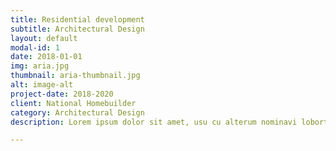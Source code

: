 ```yaml
---
title: Residential development
subtitle: Architectural Design
layout: default
modal-id: 1
date: 2018-01-01
img: aria.jpg
thumbnail: aria-thumbnail.jpg
alt: image-alt
project-date: 2018-2020
client: National Homebuilder
category: Architectural Design
description: Lorem ipsum dolor sit amet, usu cu alterum nominavi lobortis. At duo novum diceret. Tantas apeirian vix et, usu sanctus postulant inciderint ut, populo diceret necessitatibus in vim. Cu eum dicam feugiat noluisse.

---
```

